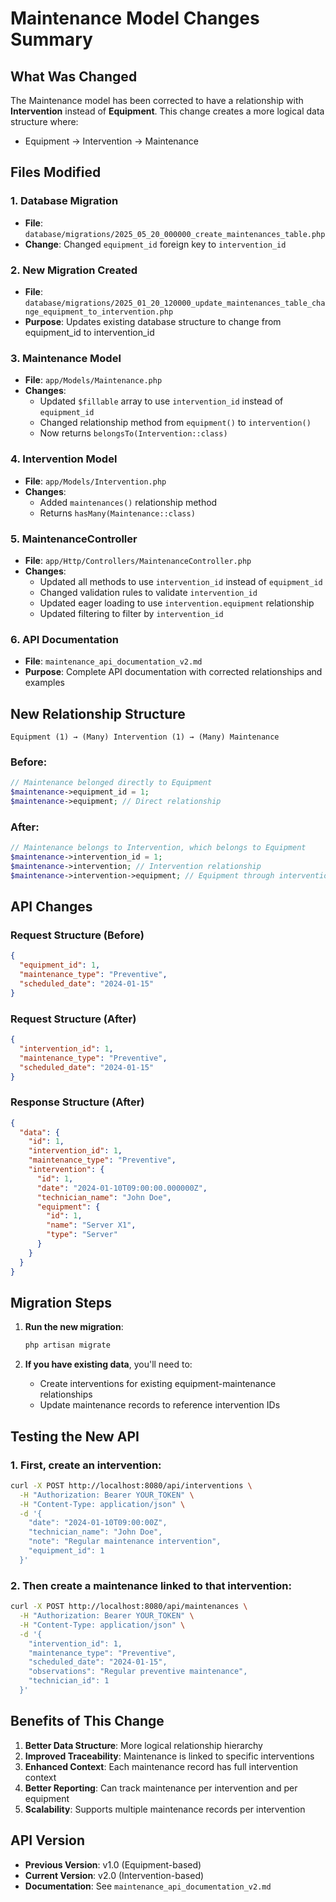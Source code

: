 # Maintenance Model Changes Summary

## What Was Changed

The Maintenance model has been corrected to have a relationship with **Intervention** instead of **Equipment**. This change creates a more logical data structure where:

- Equipment → Intervention → Maintenance

## Files Modified

### 1. Database Migration
- **File**: `database/migrations/2025_05_20_000000_create_maintenances_table.php`
- **Change**: Changed `equipment_id` foreign key to `intervention_id`

### 2. New Migration Created
- **File**: `database/migrations/2025_01_20_120000_update_maintenances_table_change_equipment_to_intervention.php`
- **Purpose**: Updates existing database structure to change from equipment_id to intervention_id

### 3. Maintenance Model
- **File**: `app/Models/Maintenance.php`
- **Changes**:
  - Updated `$fillable` array to use `intervention_id` instead of `equipment_id`
  - Changed relationship method from `equipment()` to `intervention()`
  - Now returns `belongsTo(Intervention::class)`

### 4. Intervention Model
- **File**: `app/Models/Intervention.php`
- **Changes**:
  - Added `maintenances()` relationship method
  - Returns `hasMany(Maintenance::class)`

### 5. MaintenanceController
- **File**: `app/Http/Controllers/MaintenanceController.php`
- **Changes**:
  - Updated all methods to use `intervention_id` instead of `equipment_id`
  - Changed validation rules to validate `intervention_id`
  - Updated eager loading to use `intervention.equipment` relationship
  - Updated filtering to filter by `intervention_id`

### 6. API Documentation
- **File**: `maintenance_api_documentation_v2.md`
- **Purpose**: Complete API documentation with corrected relationships and examples

## New Relationship Structure

```
Equipment (1) → (Many) Intervention (1) → (Many) Maintenance
```

### Before:
```php
// Maintenance belonged directly to Equipment
$maintenance->equipment_id = 1;
$maintenance->equipment; // Direct relationship
```

### After:
```php
// Maintenance belongs to Intervention, which belongs to Equipment
$maintenance->intervention_id = 1;
$maintenance->intervention; // Intervention relationship
$maintenance->intervention->equipment; // Equipment through intervention
```

## API Changes

### Request Structure (Before)
```json
{
  "equipment_id": 1,
  "maintenance_type": "Preventive",
  "scheduled_date": "2024-01-15"
}
```

### Request Structure (After)
```json
{
  "intervention_id": 1,
  "maintenance_type": "Preventive",
  "scheduled_date": "2024-01-15"
}
```

### Response Structure (After)
```json
{
  "data": {
    "id": 1,
    "intervention_id": 1,
    "maintenance_type": "Preventive",
    "intervention": {
      "id": 1,
      "date": "2024-01-10T09:00:00.000000Z",
      "technician_name": "John Doe",
      "equipment": {
        "id": 1,
        "name": "Server X1",
        "type": "Server"
      }
    }
  }
}
```

## Migration Steps

1. **Run the new migration**:
   ```bash
   php artisan migrate
   ```

2. **If you have existing data**, you'll need to:
   - Create interventions for existing equipment-maintenance relationships
   - Update maintenance records to reference intervention IDs

## Testing the New API

### 1. First, create an intervention:
```bash
curl -X POST http://localhost:8080/api/interventions \
  -H "Authorization: Bearer YOUR_TOKEN" \
  -H "Content-Type: application/json" \
  -d '{
    "date": "2024-01-10T09:00:00Z",
    "technician_name": "John Doe",
    "note": "Regular maintenance intervention",
    "equipment_id": 1
  }'
```

### 2. Then create a maintenance linked to that intervention:
```bash
curl -X POST http://localhost:8080/api/maintenances \
  -H "Authorization: Bearer YOUR_TOKEN" \
  -H "Content-Type: application/json" \
  -d '{
    "intervention_id": 1,
    "maintenance_type": "Preventive",
    "scheduled_date": "2024-01-15",
    "observations": "Regular preventive maintenance",
    "technician_id": 1
  }'
```

## Benefits of This Change

1. **Better Data Structure**: More logical relationship hierarchy
2. **Improved Traceability**: Maintenance is linked to specific interventions
3. **Enhanced Context**: Each maintenance record has full intervention context
4. **Better Reporting**: Can track maintenance per intervention and per equipment
5. **Scalability**: Supports multiple maintenance records per intervention

## API Version

- **Previous Version**: v1.0 (Equipment-based)
- **Current Version**: v2.0 (Intervention-based)
- **Documentation**: See `maintenance_api_documentation_v2.md`
